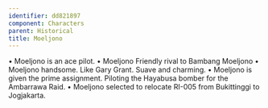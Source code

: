 ```yaml
---
identifier: dd821897
component: Characters
parent: Historical 
title: Moeljono
---
```

• Moeljono is an ace pilot. • Moeljono Friendly rival to Bambang
Moeljono • Moeljono handsome. Like Gary Grant. Suave and charming. •
Moeljono is given the prime assignment. Piloting the Hayabusa bomber for
the Ambarrawa Raid. • Moeljono selected to relocate RI-005 from
Bukittinggi to Jogjakarta.
